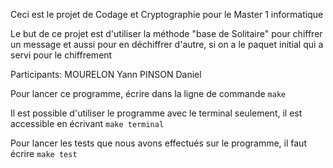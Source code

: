 Ceci est le projet de Codage et Cryptographie pour le Master 1 informatique

Le but de ce projet est d'utiliser la méthode "base de Solitaire" pour chiffrer un message et aussi pour en déchiffrer d'autre,  si on a le paquet initial qui a servi pour le chiffrement

Participants:
    MOURELON Yann
    PINSON Daniel

Pour lancer ce programme, écrire dans la ligne de commande ```make```

Il est possible d'utiliser le programme avec le terminal seulement, il est accessible en écrivant ```make terminal```

Pour lancer les tests que nous avons effectués sur le programme, il faut écrire ```make test```
